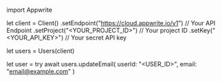 import Appwrite

let client = Client()
    .setEndpoint("https://cloud.appwrite.io/v1") // Your API Endpoint
    .setProject("&lt;YOUR_PROJECT_ID&gt;") // Your project ID
    .setKey("&lt;YOUR_API_KEY&gt;") // Your secret API key

let users = Users(client)

let user = try await users.updateEmail(
    userId: "<USER_ID>",
    email: "email@example.com"
)

